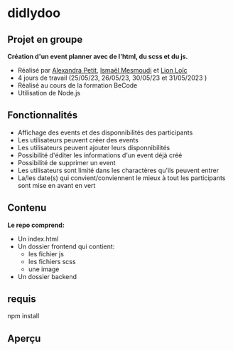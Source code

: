 # didlydoo
## Projet en groupe
__Création d'un event planner avec de l'html, du scss et du js.__
* Réalisé par [Alexandra Petit](https://github.com/Alexpe77), [Ismaël Mesmoudi](https://github.com/is8722) et [Lion Loïc](https://github.com/Loic-lion)
* 4 jours de travail (25/05/23, 26/05/23, 30/05/23 et 31/05/2023 )
* Réalisé au cours de la formation BeCode
* Utilisation de Node.js 
## Fonctionnalités
* Affichage des events et des disponnibilités des participants
* Les utilisateurs peuvent créer des events
* Les utilisateurs peuvent ajouter leurs disponnibilités
* Possibilité d'éditer les informations d'un event déjà créé
* Possibilité de supprimer un event
* Les utilisateurs sont limité dans les charactères qu'ils peuvent entrer
* La/les date(s) qui convient/conviennent le mieux à tout les participants sont mise en avant en vert
## Contenu
__Le repo comprend:__
* Un index.html
* Un dossier frontend qui contient:
   * les fichier js
   * les fichiers scss
   * une image
* Un dossier backend
## requis
npm install
## Aperçu

 
